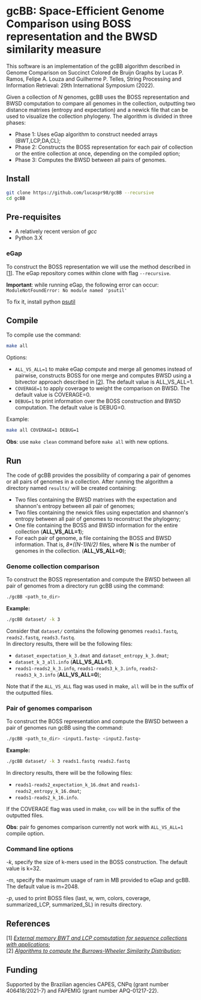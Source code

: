 # gcBB: Space-Efficient Genome Comparison using BOSS representation and the BWSD similarity measure 
This software is an implementation of the gcBB algorithm described in Genome Comparison on Succinct Colored de Bruijn Graphs by Lucas P. Ramos, Felipe A. Louza and Guilherme P. Telles, String Processing and Information Retrieval: 29th International Symposium (2022).

Given a collection of _N_ genomes, gcBB uses the BOSS representation and BWSD computation to compare all genomes in the collection, outputting two distance matrixes (entropy and expectation) and a newick file that can be used to visualize the collection phylogeny. The algorithm is divided in three phases:
* Phase 1: Uses eGap algorithm to construct needed arrays (BWT,LCP,DA,CL);
* Phase 2: Constructs the BOSS representation for each pair of collection or the entire collection at once, depending on the compiled option;
* Phase 3: Computes the BWSD between all pairs of genomes.

## Install
```sh
git clone https://github.com/lucaspr98/gcBB --recursive
cd gcBB
```

## Pre-requisites
* A relatively recent version of *gcc*
* Python 3.X

### eGap
To construct the BOSS representation we will use the method described in [[1](https://doi.org/10.1186/s13015-019-0140-0)]. 
The eGap repository comes within clone with flag `--recursive`.

**Important**: while running eGap, the following error can occur:
`ModuleNotFoundError: No module named 'psutil'`

To fix it, install python [psutil](https://github.com/giampaolo/psutil/blob/master/INSTALL.rst)

## Compile
To compile use the command:
```sh
make all
```
Options:
* `ALL_VS_ALL=1` to make eGap compute and merge all genomes instead of pairwise, constructs BOSS for one merge and computes BWSD using a bitvector approach described in [[2](https://doi.org/10.1016/j.tcs.2019.03.012)]. The default value is ALL_VS_ALL=1.
* `COVERAGE=1` to apply coverage to weight the comparison on BWSD. The default value is COVERAGE=0.
* `DEBUG=1` to print information over the BOSS construction and BWSD computation. The default value is DEBUG=0.


Example:
```sh
make all COVERAGE=1 DEBUG=1
```
**Obs**: use `make clean` command before `make all` with new options. 
## Run
The code of gcBB provides the possibility of comparing a pair of genomes or all pairs of genomes in a collection. After running the algorithm a directory named `results/` will be created containing:
* Two files containing the BWSD matrixes with the expectation and shannon's entropy between all pair of genomes;
* Two files containing the newick files using expectation and shannon's entropy between all pair of genomes to reconstruct the phylogeny;
* One file containing the BOSS and BWSD information for the entire collection (**ALL_VS_ALL=1**);
* For each pair of genome, a file containing the BOSS and BWSD information. That is, _8*((N-1)*N/2)*_ files, where **N** is the number of genomes in the collection. (**ALL_VS_ALL=0**);

### Genome collection comparison
To construct the BOSS representation and compute the BWSD between all pair of genomes from a directory run gcBB using the command:
```sh
./gcBB <path_to_dir>
```
**Example:**
```sh
./gcBB dataset/ -k 3
```
Consider that `dataset/` contains the following genomes `reads1.fastq`, `reads2.fastq`, `reads3.fastq`.\
In directory results, there will be the following files: 
* `dataset_expectation_k_3.dmat` and  `dataset_entropy_k_3.dmat`;
* `dataset_k_3_all.info` (**ALL_VS_ALL=1**).
* `reads1-reads2_k_3.info`, `reads1-reads3_k_3.info`, `reads2-reads3_k_3.info` (**ALL_VS_ALL=0**);

Note that if the `ALL_VS_ALL` flag was used in make, `all` will be in the suffix of the outputted files.

### Pair of genomes comparison
To construct the BOSS representation and compute the BWSD between a pair of genomes run gcBB using the command:
```sh
./gcBB <path_to_dir> <input1.fastq> <input2.fastq>
```
**Example:**
```sh
./gcBB dataset/ -k 3 reads1.fastq reads2.fastq
```
In directory results, there will be the following files: 
* `reads1-reads2_expectation_k_16.dmat` and  `reads1-reads2_entropy_k_16.dmat`;
* `reads1-reads2_k_16.info`.

If the COVERAGE flag was used in make, `cov` will be in the suffix of the outputted files.

**Obs**: pair fo genomes comparison currently not work with `ALL_VS_ALL=1` compile option.
### Command line options
*-k*, specify the size of k-mers used in the BOSS construction. The default value is k=32.

*-m*, specify the maximum usage of ram in MB provided to eGap and gcBB. The default value is m=2048.

*-p*, used to print BOSS files (last, w, wm, colors, coverage, summarized\_LCP, summarized\_SL) in results directory.

## References
[1] [*External memory BWT and LCP computation for sequence collections with applications*](https://doi.org/10.1186/s13015-019-0140-0);\
[2] [*Algorithms to compute the Burrows-Wheeler Similarity Distribution*](https://doi.org/10.1016/j.tcs.2019.03.012);

## Funding

Supported by the Brazilian agencies CAPES, CNPq (grant number 406418/2021-7) and FAPEMIG (grant number APQ-01217-22).
